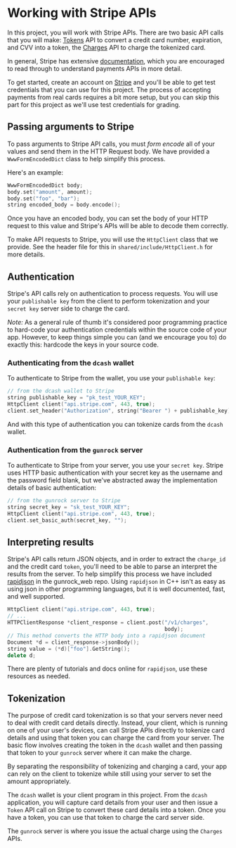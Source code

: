 # Working with Stripe APIs

In this project, you will work with Stripe APIs. There are two basic
API calls that you will make:
[Tokens](https://stripe.com/docs/api/tokens/create_card) API to
convert a credit card number, expiration, and CVV into a token, the
[Charges](https://stripe.com/docs/api/charges/create) API to charge
the tokenized card.

In general, Stripe has extensive
[documentation](https://stripe.com/docs/api), which you are encouraged
to read through to understand payments APIs in more detail.

To get started, create an account on
[Stripe](https://dashboard.stripe.com/register) and you'll be able to
get test credentials that you can use for this project. The process of
accepting payments from real cards requires a bit more setup, but you
can skip this part for this project as we'll use test credentials for
grading.

## Passing arguments to Stripe

To pass arguments to Stripe API calls, you must _form encode_ all of
your values and send them in the HTTP Request body. We have provided a
`WwwFormEncodedDict` class to help simplify this process.

Here's an example:

```c++
WwwFormEncodedDict body;
body.set("amount", amount);
body.set("foo", "bar");
string encoded_body = body.encode();
```

Once you have an encoded body, you can set the body of your HTTP
request to this value and Stripe's APIs will be able to decode them
correctly.

To make API requests to Stripe, you will use the `HttpClient` class
that we provide. See the header file for this in
`shared/include/HttpClient.h` for more details.

## Authentication

Stripe's API calls rely on authentication to process requests. You
will use your `publishable key` from the client to perform
tokenization and your `secret key` server side to charge the card.

_Note:_ As a general rule of thumb it's considered poor programming
practice to hard-code your authentication credentials within the
source code of your app. However, to keep things simple you can (and
we encourage you to) do exactly this: hardcode the keys in your source
code.

### Authenticating from the `dcash` wallet

To authenticate to Stripe from the wallet, you use your `publishable
key`:

```c++
// from the dcash wallet to Stripe
string publishable_key = "pk_test_YOUR_KEY";
HttpClient client("api.stripe.com", 443, true);
client.set_header("Authorization", string("Bearer ") + publishable_key);
```

And with this type of authentication you can tokenize cards from the
`dcash` wallet.

### Authentication from the `gunrock` server

To authenticate to Stripe from your server, you use your `secret
key`. Stripe uses HTTP basic authentication with your secret key as
the username and the password field blank, but we've abstracted away
the implementation details of basic authentication:

```c++
// from the gunrock server to Stripe
string secret_key = "sk_test_YOUR_KEY";
HttpClient client("api.stripe.com", 443, true);
client.set_basic_auth(secret_key, "");
```

## Interpreting results

Stripe's API calls return JSON objects, and in order to extract the
`charge_id` and the credit card `token`, you'll need to be able to
parse an interpret the results from the server. To help simplify this
process we have included
[rapidjson](https://rapidjson.org/md_doc_tutorial.html) in the
gunrock_web repo. Using `rapidjson` in C++ isn't as easy as using json
in other programming languages, but it is well documented, fast, and
well supported.

```c++
HttpClient client("api.stripe.com", 443, true);
// ...
HTTPClientResponse *client_response = client.post("/v1/charges",
                                                  body);
// This method converts the HTTP body into a rapidjson document
Document *d = client_response->jsonBody();
string value = (*d)["foo"].GetString();
delete d;
```

There are plenty of tutorials and docs online for `rapidjson`, use
these resources as needed.

## Tokenization

The purpose of credit card tokenization is so that your servers never
need to deal with credit card details directly. Instead, your client,
which is running on one of your user's devices, can call Stripe APIs
directly to tokenize card details and using that token you can charge
the card from your server. The basic flow involves creating the token
in the `dcash` wallet and then passing that token to your `gunrock`
server where it can make the charge.

By separating the responsibility of tokenizing and charging a card,
your app can rely on the client to tokenize while still using your
server to set the amount appropriately.

The `dcash` wallet is your client program in this project. From the
`dcash` application, you will capture card details from your user and
then issue a `Token` API call on Stripe to convert these card details
into a token. Once you have a token, you can use that token to charge
the card server side.

The `gunrock` server is where you issue the actual charge using the
`Charges` APIs.

